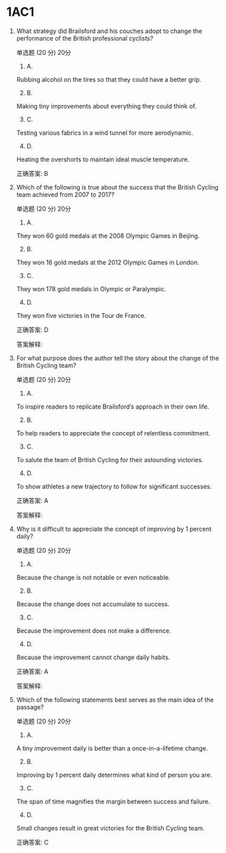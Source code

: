 # 1AC1

1. What strategy did Brailsford and his couches adopt to change the performance of the British professional cyclists? 

   单选题 (20 分) 20分

   1.  A.

      Rubbing alcohol on the tires so that they could have a better grip.

   2.  B.

      Making tiny improvements about everything they could think of.

   3.  C.

      Testing various fabrics in a wind tunnel for more aerodynamic.

   4.  D.

      Heating the overshorts to maintain ideal muscle temperature.

   正确答案: B

   

2. Which of the following is true about the success that the British Cycling team achieved from 2007 to 2017?

    

   单选题 (20 分) 20分

   1.  A.

      They won 60 gold medals at the 2008 Olympic Games in Beijing.

   2.  B.

      They won 16 gold medals at the 2012 Olympic Games in London.

   3.  C.

      They won 178 gold medals in Olympic or Paralympic.

   4.  D.

      They won five victories in the Tour de France.

   正确答案: D

   答案解释:

   

3. For what purpose does the author tell the story about the change of the British Cycling team?

    

   单选题 (20 分) 20分

   1.  A.

      To inspire readers to replicate Brailsford’s approach in their own life.

   2.  B.

      To help readers to appreciate the concept of relentless commitment.

   3.  C.

      To salute the team of British Cycling for their astounding victories.

   4.  D.

      To show athletes a new trajectory to follow for significant successes.

   正确答案: A

   答案解释:

   

4. Why is it difficult to appreciate the concept of improving by 1 percent daily?

    

   单选题 (20 分) 20分

   1.  A.

      Because the change is not notable or even noticeable.

   2.  B.

      Because the change does not accumulate to success.

   3.  C.

      Because the improvement does not make a difference.

   4.  D.

      Because the improvement cannot change daily habits.

   正确答案: A

   答案解释:

   

5. Which of the following statements best serves as the main idea of the passage?

    

   单选题 (20 分) 20分

   1.  A.

      A tiny improvement daily is better than a once-in-a-lifetime change.

   2.  B.

      Improving by 1 percent daily determines what kind of person you are.

   3.  C.

      The span of time magnifies the margin between success and failure.

   4.  D.

      Small changes result in great victories for the British Cycling team.

   正确答案: C